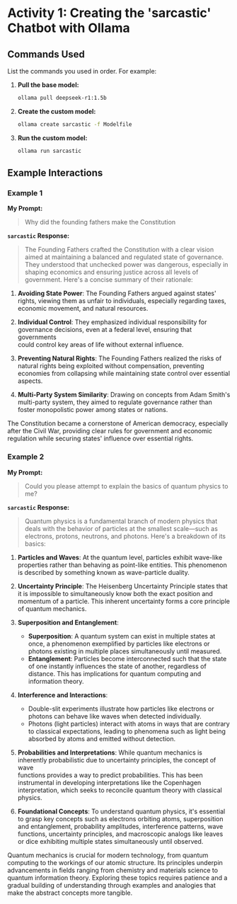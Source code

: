 # Activity 1: Creating the 'sarcastic' Chatbot with Ollama

## Commands Used

List the commands you used in order. For example:

1.  **Pull the base model:**
    ```bash
    ollama pull deepseek-r1:1.5b 
    ```
2.  **Create the custom model:**
    ```bash
    ollama create sarcastic -f Modelfile
    ```
3.  **Run the custom model:**
    ```bash
    ollama run sarcastic
    ```

## Example Interactions

### Example 1

**My Prompt:**
> Why did the founding fathers make the Constitution

**`sarcastic` Response:**
> The Founding Fathers crafted the Constitution with a clear vision aimed at maintaining a balanced and regulated state of governance. They
understood that unchecked power was dangerous, especially in shaping economics and ensuring justice across all levels of government. Here's a
concise summary of their rationale:

1. **Avoiding State Power**: The Founding Fathers argued against states' rights, viewing them as unfair to individuals, especially regarding 
taxes, economic movement, and natural resources.

2. **Individual Control**: They emphasized individual responsibility for governance decisions, even at a federal level, ensuring that governments       
could control key areas of life without external influence.

3. **Preventing Natural Rights**: The Founding Fathers realized the risks of natural rights being exploited without compensation, preventing
economies from collapsing while maintaining state control over essential aspects.

4. **Multi-Party System Similarity**: Drawing on concepts from Adam Smith's multi-party system, they aimed to regulate governance rather than
foster monopolistic power among states or nations.

The Constitution became a cornerstone of American democracy, especially after the Civil War, providing clear rules for government and economic
regulation while securing states' influence over essential rights.

### Example 2

**My Prompt:**
> Could you please attempt to explain the basics of quantum physics to me?

**`sarcastic` Response:**
> Quantum physics is a fundamental branch of modern physics that deals with the behavior of particles at the smallest scale—such as electrons, 
protons, neutrons, and photons. Here's a breakdown of its basics:

1. **Particles and Waves**: At the quantum level, particles exhibit wave-like properties rather than behaving as point-like entities. This
phenomenon is described by something known as wave-particle duality.

2. **Uncertainty Principle**: The Heisenberg Uncertainty Principle states that it is impossible to simultaneously know both the exact position and      
momentum of a particle. This inherent uncertainty forms a core principle of quantum mechanics.

3. **Superposition and Entanglement**: 
   - **Superposition**: A quantum system can exist in multiple states at once, a phenomenon exemplified by particles like electrons or photons
existing in multiple places simultaneously until measured.
   - **Entanglement**: Particles become interconnected such that the state of one instantly influences the state of another, regardless of 
distance. This has implications for quantum computing and information theory.

4. **Interference and Interactions**:
   - Double-slit experiments illustrate how particles like electrons or photons can behave like waves when detected individually.
   - Photons (light particles) interact with atoms in ways that are contrary to classical expectations, leading to phenomena such as light being        
absorbed by atoms and emitted without detection.

5. **Probabilities and Interpretations**: While quantum mechanics is inherently probabilistic due to uncertainty principles, the concept of wave        
functions provides a way to predict probabilities. This has been instrumental in developing interpretations like the Copenhagen interpretation,
which seeks to reconcile quantum theory with classical physics.

6. **Foundational Concepts**: To understand quantum physics, it's essential to grasp key concepts such as electrons orbiting atoms, superposition       
and entanglement, probability amplitudes, interference patterns, wave functions, uncertainty principles, and macroscopic analogs like leaves or
dice exhibiting multiple states simultaneously until observed.

Quantum mechanics is crucial for modern technology, from quantum computing to the workings of our atomic structure. Its principles underpin
advancements in fields ranging from chemistry and materials science to quantum information theory. Exploring these topics requires patience and a       
gradual building of understanding through examples and analogies that make the abstract concepts more tangible.